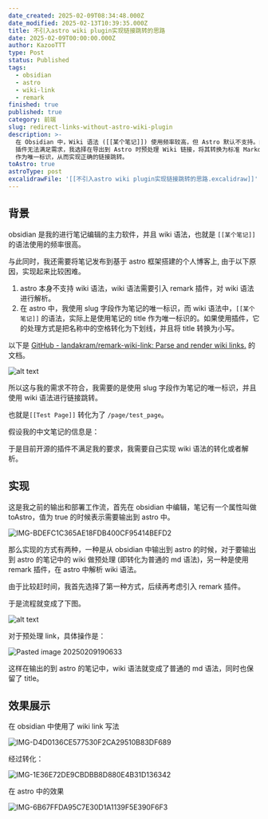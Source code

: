 ```yaml
---
date_created: 2025-02-09T08:34:48.000Z
date_modified: 2025-02-13T10:39:35.000Z
title: 不引入astro wiki plugin实现链接跳转的思路
date: 2025-02-09T00:00:00.000Z
author: KazooTTT
type: Post
status: Published
tags:
  - obsidian
  - astro
  - wiki-link
  - remark
finished: true
published: true
category: 前端
slug: redirect-links-without-astro-wiki-plugin
description: >-
  在 Obsidian 中，Wiki 语法 ([[某个笔记]]) 使用频率较高，但 Astro 默认不支持。由于现有 remark
  插件无法满足需求，我选择在导出到 Astro 时预处理 Wiki 链接，将其转换为标准 Markdown 语法，并使用 slug
  作为唯一标识，从而实现正确的链接跳转。
toAstro: true
astroType: post
excalidrawFile: '[[不引入astro wiki plugin实现链接跳转的思路.excalidraw]]'
---
```


## 背景

obsidian 是我的进行笔记编辑的主力软件，并且 wiki 语法，也就是 `[[某个笔记]]` 的语法使用的频率很高。

与此同时，我还需要将笔记发布到基于 astro 框架搭建的个人博客上, 由于以下原因，实现起来比较困难。

1. astro 本身不支持 wiki 语法，wiki 语法需要引入 remark 插件，对 wiki 语法进行解析。
2. 在 astro 中，我使用 slug 字段作为笔记的唯一标识，而 wiki 语法中，`[[某个笔记]]` 的语法，实际上是使用笔记的 title 作为唯一标识的。如果使用插件，它的处理方式是把名称中的空格转化为下划线，并且将 title 转换为小写。

以下是 [GitHub - landakram/remark-wiki-link: Parse and render wiki links.](https://github.com/landakram/remark-wiki-link) 的文档。

![alt text](https://pictures.kazoottt.top/2025/02/2025029-e06e4053dfcf4575af0552231407d192.png)

所以这与我的需求不符合，我需要的是使用 slug 字段作为笔记的唯一标识，并且使用 wiki 语法进行链接跳转。

也就是`[[Test Page]]` 转化为了 `/page/test_page`。

假设我的中文笔记的信息是：

于是目前开源的插件不满足我的要求，我需要自己实现 wiki 语法的转化或者解析。

## 实现

这是我之前的输出和部署工作流，首先在 obsidian 中编辑，笔记有一个属性叫做 toAstro，值为 true 的时候表示需要输出到 astro 中。

![IMG-BDEFC1C365AE18FDB400CF95414BEFD2](https://pictures.kazoottt.top/2025/02/2025029-bdefc1c365ae18fdb400cf95414befd2.png)

那么实现的方式有两种，一种是从 obsidian 中输出到 astro 的时候，对于要输出到 astro 的笔记中的 wiki 做预处理 (即转化为普通的 md 语法)，另一种是使用 remark 插件，在 astro 中解析 wiki 语法。

由于比较赶时间，我首先选择了第一种方式，后续再考虑引入 remark 插件。

于是流程就变成了下图。

![alt text](https://pictures.kazoottt.top/2025/02/2025029-8aeaf70b4c3febe368b443ce860293dc.png)

对于预处理 link，具体操作是：

![Pasted image 20250209190633](https://pictures.kazoottt.top/2025/02/2025029-6657f231d26772962812e8370b4a6bc4.png)

这样在输出的到 astro 的笔记中，wiki 语法就变成了普通的 md 语法，同时也保留了 title。

## 效果展示

在 obsidian 中使用了 wiki link 写法

![IMG-D4D0136CE577530F2CA29510B83DF689](https://pictures.kazoottt.top/2025/02/2025029-d4d0136ce577530f2ca29510b83df689.png)

经过转化：

![IMG-1E36E72DE9CBDBB8D880E4B31D136342](https://pictures.kazoottt.top/2025/02/2025029-1e36e72de9cbdbb8d880e4b31d136342.png)

在 astro 中的效果

![IMG-6B67FFDA95C7E30D1A1139F5E390F6F3](https://pictures.kazoottt.top/2025/02/2025029-6b67ffda95c7e30d1a1139f5e390f6f3.gif)
